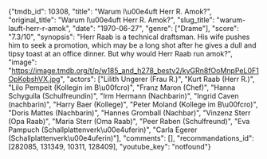 {"tmdb_id": 10308, "title": "Warum l\u00e4uft Herr R. Amok?", "original_title": "Warum l\u00e4uft Herr R. Amok?", "slug_title": "warum-lauft-herr-r-amok", "date": "1970-06-27", "genre": ["Drame"], "score": "7.3/10", "synopsis": "Herr Raab is a technical draftsman. His wife pushes him to seek a promotion, which may be a long shot after he gives a dull and tipsy toast at an office dinner. But why would Herr Raab run amok?", "image": "https://image.tmdb.org/t/p/w185_and_h278_bestv2/kyGRn8fOoMnpPeL0F1OpKobshVX.jpg", "actors": ["Lilith Ungerer (Frau R.)", "Kurt Raab (Herr R.)", "Lilo Pempeit (Kollegin im B\u00fcro)", "Franz Maron (Chef)", "Hanna Schygulla (Schulfreundin)", "Irm Hermann (Nachbarin)", "Ingrid Caven (nachbarin)", "Harry Baer (Kollege)", "Peter Moland (Kollege im B\u00fcro)", "Doris Mattes (Nachbarin)", "Hannes Gromball (Nachbar)", "Vinzenz Sterr (Opa Raab)", "Maria Sterr (Oma Raab)", "Peer Raben (Schulfreund)", "Eva Pampuch (Schallplattenverk\u00e4uferin)", "Carla Egerer (Schallplattenverk\u00e4uferin)"], "comments": [], "recommandations_id": [282085, 131349, 10311, 128409], "youtube_key": "notfound"}